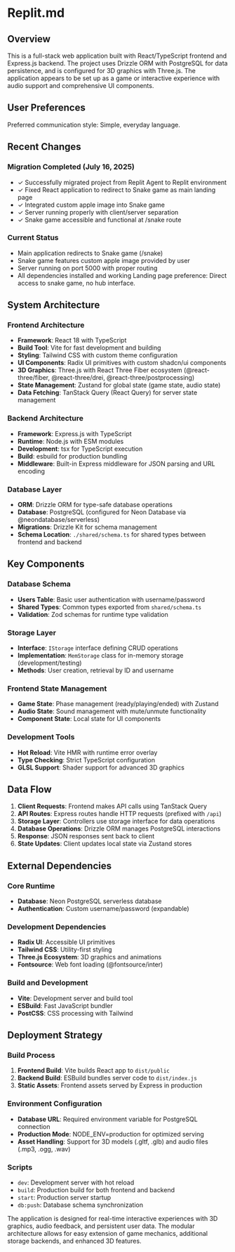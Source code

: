 # Replit.md

## Overview

This is a full-stack web application built with React/TypeScript frontend and Express.js backend. The project uses Drizzle ORM with PostgreSQL for data persistence, and is configured for 3D graphics with Three.js. The application appears to be set up as a game or interactive experience with audio support and comprehensive UI components.

## User Preferences

Preferred communication style: Simple, everyday language.

## Recent Changes

### Migration Completed (July 16, 2025)
- ✓ Successfully migrated project from Replit Agent to Replit environment
- ✓ Fixed React application to redirect to Snake game as main landing page
- ✓ Integrated custom apple image into Snake game
- ✓ Server running properly with client/server separation
- ✓ Snake game accessible and functional at /snake route

### Current Status
- Main application redirects to Snake game (/snake)
- Snake game features custom apple image provided by user
- Server running on port 5000 with proper routing
- All dependencies installed and working
Landing page preference: Direct access to snake game, no hub interface.

## System Architecture

### Frontend Architecture
- **Framework**: React 18 with TypeScript
- **Build Tool**: Vite for fast development and building
- **Styling**: Tailwind CSS with custom theme configuration
- **UI Components**: Radix UI primitives with custom shadcn/ui components
- **3D Graphics**: Three.js with React Three Fiber ecosystem (@react-three/fiber, @react-three/drei, @react-three/postprocessing)
- **State Management**: Zustand for global state (game state, audio state)
- **Data Fetching**: TanStack Query (React Query) for server state management

### Backend Architecture
- **Framework**: Express.js with TypeScript
- **Runtime**: Node.js with ESM modules
- **Development**: tsx for TypeScript execution
- **Build**: esbuild for production bundling
- **Middleware**: Built-in Express middleware for JSON parsing and URL encoding

### Database Layer
- **ORM**: Drizzle ORM for type-safe database operations
- **Database**: PostgreSQL (configured for Neon Database via @neondatabase/serverless)
- **Migrations**: Drizzle Kit for schema management
- **Schema Location**: `./shared/schema.ts` for shared types between frontend and backend

## Key Components

### Database Schema
- **Users Table**: Basic user authentication with username/password
- **Shared Types**: Common types exported from `shared/schema.ts`
- **Validation**: Zod schemas for runtime type validation

### Storage Layer
- **Interface**: `IStorage` interface defining CRUD operations
- **Implementation**: `MemStorage` class for in-memory storage (development/testing)
- **Methods**: User creation, retrieval by ID and username

### Frontend State Management
- **Game State**: Phase management (ready/playing/ended) with Zustand
- **Audio State**: Sound management with mute/unmute functionality
- **Component State**: Local state for UI components

### Development Tools
- **Hot Reload**: Vite HMR with runtime error overlay
- **Type Checking**: Strict TypeScript configuration
- **GLSL Support**: Shader support for advanced 3D graphics

## Data Flow

1. **Client Requests**: Frontend makes API calls using TanStack Query
2. **API Routes**: Express routes handle HTTP requests (prefixed with `/api`)
3. **Storage Layer**: Controllers use storage interface for data operations
4. **Database Operations**: Drizzle ORM manages PostgreSQL interactions
5. **Response**: JSON responses sent back to client
6. **State Updates**: Client updates local state via Zustand stores

## External Dependencies

### Core Runtime
- **Database**: Neon PostgreSQL serverless database
- **Authentication**: Custom username/password (expandable)

### Development Dependencies
- **Radix UI**: Accessible UI primitives
- **Tailwind CSS**: Utility-first styling
- **Three.js Ecosystem**: 3D graphics and animations
- **Fontsource**: Web font loading (@fontsource/inter)

### Build and Development
- **Vite**: Development server and build tool
- **ESBuild**: Fast JavaScript bundler
- **PostCSS**: CSS processing with Tailwind

## Deployment Strategy

### Build Process
1. **Frontend Build**: Vite builds React app to `dist/public`
2. **Backend Build**: ESBuild bundles server code to `dist/index.js`
3. **Static Assets**: Frontend assets served by Express in production

### Environment Configuration
- **Database URL**: Required environment variable for PostgreSQL connection
- **Production Mode**: NODE_ENV=production for optimized serving
- **Asset Handling**: Support for 3D models (.gltf, .glb) and audio files (.mp3, .ogg, .wav)

### Scripts
- `dev`: Development server with hot reload
- `build`: Production build for both frontend and backend
- `start`: Production server startup
- `db:push`: Database schema synchronization

The application is designed for real-time interactive experiences with 3D graphics, audio feedback, and persistent user data. The modular architecture allows for easy extension of game mechanics, additional storage backends, and enhanced 3D features.